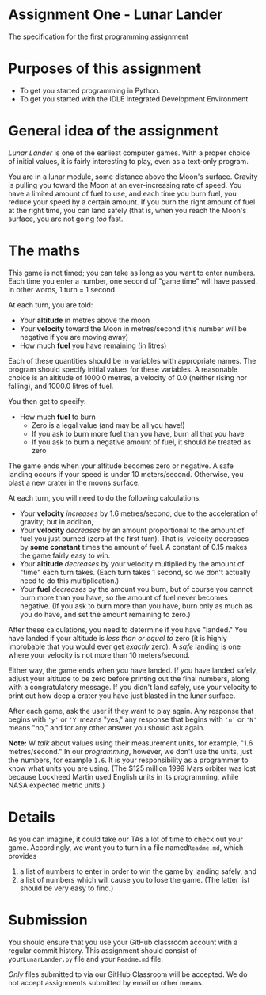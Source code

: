 # Assignment One - Lunar Lander
The specification for the first programming assignment

Purposes of this assignment
===========================

-   To get you started programming in Python.
-   To get you started with the IDLE Integrated Development Environment.

General idea of the assignment
==============================

*Lunar Lander* is one of the earliest computer games. With a proper choice of initial values, 
it is fairly interesting to play, even as a text-only program.

You are in a lunar module, some distance above the Moon's surface.
Gravity is pulling you toward the Moon at an ever-increasing rate of
speed. You have a limited amount of fuel to use, and each time you burn
fuel, you reduce your speed by a certain amount. If you burn the right
amount of fuel at the right time, you can land safely (that is, when you
reach the Moon's surface, you are not
going *too* fast.

The maths
=========

This game is not timed; you can take as long as you want to enter
numbers. Each time you enter a number, one second of "game time" will
have passed. In other words, 1 turn = 1 second.

At each turn, you are told:

-   Your **altitude** in metres above the moon
-   Your **velocity** toward the Moon in metres/second (this number will be negative if you are moving away)
-   How much **fuel** you have remaining (in litres)

Each of these quantities should be in variables with appropriate names.
The program should specify initial values for these variables. A
reasonable choice is an altitude of 1000.0 metres, a velocity of 0.0
(neither rising nor falling), and 1000.0 litres of fuel.

You then get to specify:

-   How much **fuel** to burn
    -   Zero is a legal value (and may be all you have!)
    -   If you ask to burn more fuel than you have, burn all that you have
    -   If you ask to burn a negative amount of fuel, it should be treated as zero

The game ends when your altitude becomes zero or negative. A safe
landing occurs if your speed is under 10 meters/second. Otherwise, you
blast a new crater in the moons surface.

At each turn, you will need to do the following calculations:

-   Your **velocity** *increases* by 1.6 metres/second, due to the acceleration of gravity; but in additon,
-   Your **velocity** *decreases* by an amount proportional to the amount of fuel you just burned (zero at the first turn). 
    That is, velocity decreases by **some constant** times the amount of fuel. A
    constant of 0.15 makes the game fairly easy to win.
-   Your **altitude** *decreases* by your velocity multiplied by the amount of "time" each turn takes.
    (Each turn takes 1 second, so we don't actually need to do this multiplication.)
-   Your **fuel** *decreases* by the amount you burn, but of course you cannot burn more than you
    have, so the amount of fuel never becomes negative. (If you ask to
    burn more than you have, burn only as much as you do have, and set
    the amount remaining to zero.)

After these calculations, you need to determine if you have "landed."
You have landed if your altitude is *less than or equal to* zero (it is highly improbable that you would ever
get *exactly* zero). A *safe* landing is one where your velocity is not more than 10 meters/second.

Either way, the game ends when you have landed. If you have landed
safely, adjust your altitude to be zero before printing out the final
numbers, along with a congratulatory message. If you didn't land safely,
use your velocity to print out how deep a crater you have just blasted
in the lunar surface.

After each game, ask the user if they want to play again. Any response
that begins
with `'y'` or `'Y'`means "yes," any response that begins
with `'n'` or `'N'` means "no," and for any other answer you should ask again.

**Note:** W *talk* about values using their measurement units, for example, "1.6 metres/second."
In our *programming*, however, we don't use the units, just the numbers, for
example `1.6`. It is your responsibility as a programmer to know what units you are using. (The \$125 million 1999
Mars orbiter was lost because Lockheed Martin used English units in its
programming, while NASA expected metric units.)

Details
=======

As you can imagine, it could take our TAs a lot of time to check out
your game. Accordingly, we want you to turn in a file named`Readme.md`,
which provides

1.  a list of numbers to enter in order to win the game by landing
    safely, and
2.  a list of numbers which will cause you to lose the game. (The latter
    list should be very easy to find.)

Submission
==========

You should ensure that you use your GitHub classroom account with a
regular commit history. This assignment should consist of
your`LunarLander.py` file and your `Readme.md` file.

*Only* files submitted to via our GitHub Classroom will be accepted. We
do not accept assignments submitted by email or other means.
